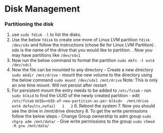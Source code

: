 # Disk Management
 
### Partitioning the disk

1. use `sudo fdisk -l` to list the disks.
2. Use the below `fdisk` to create one more of Linux LVM partition
     `fdisk /dev/sdx`
     and follow the instructions (chose 8e for Linux LVM Partition)
     . sdx is the name of the drive that you would like to partition.
     . Now you may have partitions like `/dev/sdx1` 
3. Now run the below command to format the partition
    	`sudo mkfs -t ext4 /dev/sdc1`
4. Now the file can be mounted to any directory
    	- Create a new directory `sudo mkdir /mnt/drive`
    	- mount the new volume to the directory using the below command
    	  `sudo mount /dev/sdx1 /mnt/drive`
    	  Note: This is only an one time mount. Will not persist after restart
5. For persistent mount the entry needs to be added to `/etc/fstab`
    	- run `sudo blkid` to find the UUID of the newly created partition
    	- edit `/etc/fstab`
    	`UUID=<UID-of-new-partition-as-per-blkid>  /mnt/drive   ext4 defaults,nofail   1   2`
    6. Reboot the system
    7. Now you should see the drive in /mnt/drive directory
    8. To get the write permissions follow the below steps
    	- Change Group ownership to adm group
    		`sudo chgrp adm /mnt/data/`
    	- Give write permissions to the group
    		`sudo chmod -R g+w /mnt/data/`



